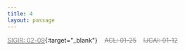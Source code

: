 ```yaml
---
title: 4
layout: passage
---
```


[<span style="color:gray">SIGIR: 02-09</span>](https://easychair.org/my/conference?conf=sigir2021#){:target="_blank"}<span>&nbsp;&nbsp;&nbsp;&nbsp;</span><span style="color:gray">~~ACL: 01-25~~</span><span>&nbsp;&nbsp;&nbsp;&nbsp;</span><span style="color:gray">~~IJCAI: 01-12~~</span>
